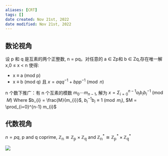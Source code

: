 ```yaml
---
aliases: [CRT]
tags: [] 
date created: Nov 21st, 2022
date modified: Nov 21st, 2022
---
```

## 数论视角
设 p 和 q 是互素的两个正整数, n = pq。对任意的 a ∈ Zp和 b ∈ Zq,存在唯一解x,0 ≤ x < n 使得: 
- x ≡ a (mod p) 
- x ≡ b (mod q)
且 $x = aqq^{-1} + bpp^{-1} \pmod{n}$

n 个数下推广：有 n 个互素的模数 $m_{0} \cdots m_{n-1}$, 解为 $x = \Sigma_{i=0}^{n-1} a_{i}b_{i}b_{i}^{-1} \pmod{M}$
Where $b_{i} = \frac{M}{m_{i}}$, $b_{i}^{-1}b_{i} \equiv 1 \pmod{m_i}$,  $M = \prod_{i=0}^{n-1} m_{i}$

## 代数视角
$n = pq$, p and q coprime, $\mathbb{Z_{n}} \cong \mathbb{Z_{p}} \times \mathbb{Z_{q}}$ and $\mathbb{Z_{n}^*} \cong \mathbb{Z_{p}^*} \times \mathbb{Z_{q}^*}$

![](https://img.ynchen.me/2022/11/402c5561bd3d7bd5697314176c30bec7.webp)
